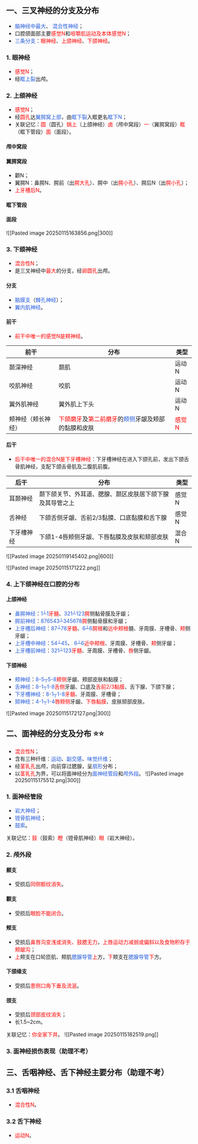 ## 一、三叉神经的分支及分布
* <font color="#245bdb">脑神经中最大</font>、 <font color="#245bdb">混合性神经</font>；
* 口腔颌面部主要<font color="#ff0000">感觉N</font>和<font color="#ff0000">咀嚼肌运动及本体感觉N</font>；
* <font color="#245bdb">三条分支</font>：<font color="#ff0000">眼神经</font>、<font color="#ff0000">上颌神经</font>、<font color="#ff0000">下颌神经</font>。
### 1. 眼神经
* <font color="#ff0000">感觉N</font>；
* 经<font color="#245bdb">眶上裂</font>出颅。
### 2. 上颌神经
* <font color="#ff0000">感觉N</font>；
* 经<font color="#ff0000">圆孔</font>达<font color="#245bdb">翼腭窝上部</font>，由<font color="#245bdb">眶下裂</font>入眶更名<font color="#245bdb">眶下N</font>；
* 关联记忆：<font color="#ff0000">圆</font>（圆孔）<font color="#ff0000">锅上</font>（上颌神经）<font color="#ff0000">卤</font>（颅中窝段）<font color="#ff0000">一</font>（翼腭窝段）<font color="#ff0000">眶</font>（眶下管段）<font color="#ff0000">面</font>（面段）。
#### 颅中窝段
#### 翼腭窝段
* 颧N；
* 翼腭N：鼻腭N、腭前（出<font color="#ff0000">腭大孔</font>）、腭中（出<font color="#ff0000">腭小孔</font>）、腭后N（出<font color="#ff0000">腭小孔</font>）；
* <font color="#ff0000">上牙槽后N</font>。
#### 眶下管段
#### 面段
![[Pasted image 20250115163856.png|300]]
### 3. 下颌神经
* <font color="#ff0000">混合性N</font>；
* 是三叉神经中<font color="#ff0000">最大</font>的分支，经<font color="#ff0000">卵圆孔</font>出颅。
#### 分支
* <font color="#245bdb">脑膜支</font>（<font color="#245bdb">棘孔神经</font>）；
* <font color="#245bdb">翼内肌神经</font>。
#### 前干
* <font color="#ff0000">前干中唯一的感觉N是颊神经</font>。

| 前干        | 分布                                                                                                              | 类型  |
| --------- | --------------------------------------------------------------------------------------------------------------- | --- |
| 颞深神经      | 颞肌                                                                                                              | 运动N |
| 咬肌神经      | 咬肌                                                                                                              | 运动N |
| 翼外肌神经     | 翼外肌上下头                                                                                                          | 运动N |
| 颊神经（颊长神经） | <font color="#ff0000">下颌磨牙</font>及<font color="#ff0000">第二前磨牙</font>的<font color="#245bdb">颊侧</font>牙龈及颊部的黏膜和皮肤 | <font color="#ff0000">感觉N</font> |
#### 后干
* <font color="#ff0000">后干中唯一的混合N是下牙槽神经</font>：下牙槽神经在进入下颌孔前，发出下颌舌骨肌神经，支配下颌舌骨肌及二腹肌前腹。

| 后干    | 分布                           | 类型  |
| ----- | ---------------------------- | --- |
| 耳颞神经  | 颞下颌关节、外耳道、腮腺、颞区皮肤居下颌下腺及其导管之上 | 感觉N |
| 舌神经   | 下颌舌侧牙龈、舌前2/3黏膜、口底黏膜和舌下腺      | 感觉N |
| 下牙槽神经 | 下颌1-4唇颊侧牙龈、下唇黏膜及皮肤和颏部皮肤      | 混合N |

![[Pasted image 20250119145402.png|600]]

![[Pasted image 20250115171222.png]]
### 4. 上下颌神经在口腔的分布
#### 上颌神经
* <font color="#245bdb">鼻腭神经</font>：<font color="#245bdb">1┴1</font><font color="#ff0000">牙髓</font>、<font color="#245bdb">321┴123</font><font color="#ff0000">腭</font>侧黏骨膜及牙龈；
* <font color="#245bdb">腭前神经</font>：<font color="#245bdb">876543┴345678</font><font color="#ff0000">腭</font>侧黏骨膜和牙龈；
* <font color="#245bdb">上牙槽后神经</font>：<font color="#245bdb">87┴78</font><font color="#ff0000">牙髓</font>、<font color="#245bdb">6┴6</font><font color="#ff0000">腭根</font>和<font color="#ff0000">远中颊根</font>髓、牙周膜、牙槽骨、<font color="#ff0000">颊</font>侧牙龈；
* <font color="#245bdb">上牙槽中神经</font>：<font color="#245bdb">54┴45</font>、 <font color="#245bdb">6┴6</font><font color="#ff0000">近中颊根</font>、牙周膜、牙槽骨、<font color="#ff0000">颊</font>侧牙龈；
* <font color="#245bdb">上牙槽前神经</font>：<font color="#245bdb">321┴123</font><font color="#ff0000">牙髓</font>、牙周膜、牙槽骨、<font color="#ff0000">唇</font>侧牙龈。
#### 下颌神经
* <font color="#245bdb">颊神经</font>：<font color="#245bdb">8-5┬5-8</font><font color="#ff0000">颊侧</font>牙龈、颊部皮肤和黏膜；
* <font color="#245bdb">舌神经</font>：<font color="#245bdb">8-1┬1-8</font><font color="#ff0000">舌侧</font>牙龈、口底及<font color="#ff0000">舌前2/3黏膜</font>、舌下腺、下颌下腺；
* <font color="#245bdb">下牙槽神经</font>：<font color="#245bdb">8-1┬1-8</font><font color="#ff0000">牙髓</font>、牙周膜、牙槽骨；
* <font color="#245bdb">颏神经</font>：<font color="#245bdb">4-1┬1-4</font><font color="#ff0000">唇颊侧</font>牙龈、<font color="#ff0000">下唇黏膜</font>、皮肤颏部皮肤。


![[Pasted image 20250115172127.png|300]]

## 二、面神经的分支及分布 ⭐️⭐️
* <font color="#ff0000">混合性N</font>；
* 含有三种纤维：<font color="#245bdb">运动</font>、<font color="#245bdb">副交感</font>、<font color="#245bdb">味觉纤维</font>；
* 经<font color="#ff0000">茎乳孔</font>出颅，向前穿过腮腺，呈<font color="#245bdb">扇形</font>分布；
* 以<font color="#ff0000">茎乳孔</font>为界，可以将面神经分为<font color="#245bdb">面神经管段</font>和<font color="#245bdb">颅外段</font>。
![[Pasted image 20250115175512.png|300]]
### 1. 面神经管段
* <font color="#245bdb">岩大神经</font>；
* <font color="#245bdb">镫骨肌神经</font>；
* <font color="#245bdb">鼓索</font>。

关联记忆：<font color="#ff0000">鼓</font>（鼓索）<font color="#ff0000">瞪</font>（镫骨肌神经）<font color="#ff0000">眼</font>（岩大神经）。
### 2. 颅外段
#### 颞支
* 受损后<font color="#ff0000">同侧额纹消失</font>。
#### 颧支
* 受损后<font color="#ff0000">眼脸不能闭合</font>。
#### 颊支
* 受损后<font color="#ff0000">鼻唇沟变浅或消失、鼓腮无力</font>，<font color="#ff0000">上唇运动力减弱或偏斜以及食物积存于颊龈沟</font>；
* <font color="#ff0000">上</font>颊支在口轮匝肌、颊肌<font color="#245bdb">腮腺导管</font><font color="#ff0000">上</font>方，<font color="#ff0000">下</font>颊支在<font color="#245bdb">腮腺导管</font><font color="#ff0000">下</font>方。
#### 下颌缘支
* 受损后<font color="#ff0000">患侧口角下垂及流涎</font>。
#### 颈支
* 受损后<font color="#ff0000">颈部皮纹消失</font>；
* 长1.5~2cm。

关联记忆：<font color="#ff0000">你全家下井</font>。
![[Pasted image 20250115182519.png]]

### 3. 面神经损伤表现（助理不考）

## 三、舌咽神经、舌下神经主要分布（助理不考）
### 3.1 舌咽神经
* <font color="#ff0000">混合性N</font>。
### 3.2 舌下神经
* <font color="#ff0000">运动N</font>。
